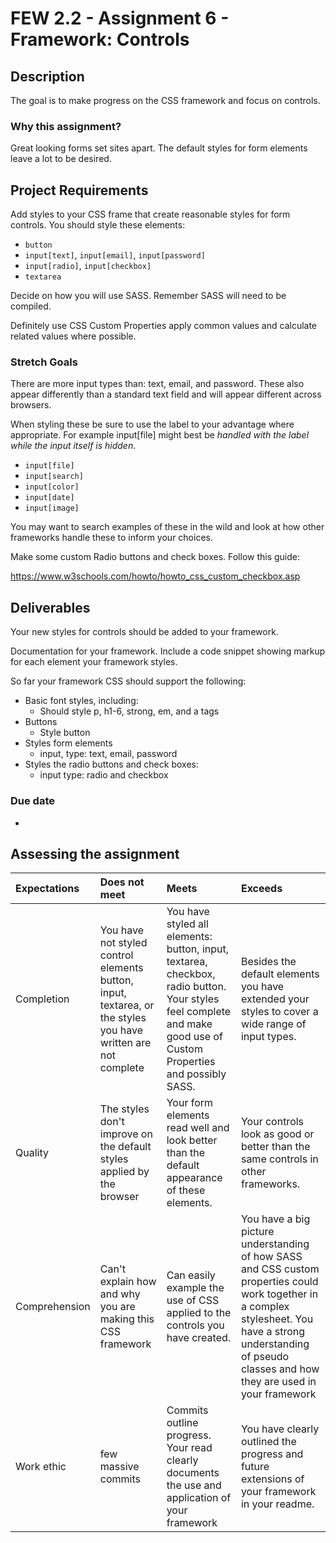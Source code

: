 # FEW 2.2 - Assignment 6 - Framework: Controls 

## Description 

The goal is to make progress on the CSS framework and focus on controls. 

### Why this assignment?

Great looking forms set sites apart. The default styles for form elements leave a lot to be desired. 

## Project Requirements

Add styles to your CSS frame that create reasonable styles for form controls. You should style these elements:

- `button`
- `input[text]`, `input[email]`, `input[password]`
- `input[radio]`, `input[checkbox]`
- `textarea`

Decide on how you will use SASS. Remember SASS will need to be compiled. 

Definitely use CSS Custom Properties apply common values and calculate related values where possible. 

### Stretch Goals

There are more input types than: text, email, and password. These also appear differently than a standard text field and will appear different across browsers. 

When styling these be sure to use the label to your advantage where appropriate. For example input[file] might best be _handled with the label while the input itself is hidden_.

- `input[file]`
- `input[search]`
- `input[color]`
- `input[date]`
- `input[image]`

You may want to search examples of these in the wild and look at how other frameworks handle these to inform your choices. 

Make some custom Radio buttons and check boxes. Follow this guide: 

https://www.w3schools.com/howto/howto_css_custom_checkbox.asp

## Deliverables

Your new styles for controls should be added to your framework. 

Documentation for your framework. Include a code snippet showing markup for each element your framework styles. 

So far your framework CSS should support the following: 

- Basic font styles, including: 
  - Should style p, h1-6, strong, em, and a tags
- Buttons
  - Style button
- Styles form elements
  - input, type: text, email, password
- Styles the radio buttons and check boxes:
  - input type: radio and checkbox

### Due date

- 

## Assessing the assignment

| Expectations | Does not meet | Meets | Exceeds |
|:---|:---|:---|:---|
| Completion   | You have not styled control elements button, input, textarea, or the styles you have written are not complete | You have styled all elements: button, input, textarea, checkbox, radio button. Your styles feel complete and make good use of Custom Properties and possibly SASS. | Besides the default elements you have extended your styles to cover a wide range of input types. |
| Quality | The styles don't improve on the default styles applied by the browser | Your form elements read well and look better than the default appearance of these elements. | Your controls look as good or better than the same controls in other frameworks. |
| Comprehension | Can't explain how and why you are making this CSS framework | Can easily example the use of CSS applied to the controls you have created. | You have a big picture understanding of how SASS and CSS custom properties could work together in a complex stylesheet. You have a strong understanding of pseudo classes and how they are used in your framework |
| Work ethic | few massive commits | Commits outline progress. Your read clearly documents the use and application of your framework | You have clearly outlined the progress and future extensions of your framework in your readme. |
